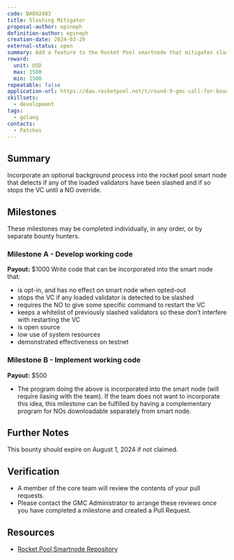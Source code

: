 ```yaml
---
code: BA092403
title: Slashing Mitigator
proposal-author: epineph
definition-author: epineph
creation-date: 2024-03-29
external-status: open
summary: Add a feature to the Rocket Pool smartnode that mitigates slashing by shutting down the VC when a slash is detected.
reward: 
  unit: USD
  max: 1500
  min: 1500
repeatable: false
application-url: https://dao.rocketpool.net/t/round-9-gmc-call-for-bounty-applications-deadline-is-february-11/2635/4
skillsets:
  - development
tags: 
  - golang
contacts:
  - Patches
---
```


## Summary 

Incorporate an optional background process into the rocket pool smart node that detects if any of the loaded validators have been slashed and if so stops the VC until a NO override.

## Milestones

These milestones may be completed individually, in any order, or by separate bounty hunters.

### Milestone A - Develop working code
**Payout:** $1000 
Write code that can be incorporated into the smart node that:
* is opt-in, and has no effect on smart node when opted-out
* stops the VC if any loaded validator is detected to be slashed
* requires the NO to give some specific command to restart the VC
* keeps a whitelist of previously slashed validators so these don’t interfere with restarting the VC
* is open source
* low use of system resources
* demonstrated effectiveness on testnet

### Milestone B - Implement working code
**Payout:** $500
* The program doing the above is incorporated into the smart node (will require liasing with the team). If the team does not want to incorporate this idea, this milestone can be fulfilled by having a complementary program for NOs downloadable separately from smart node.

## Further Notes

This bounty should expire on August 1, 2024 if not claimed.

## Verification
* A member of the core team will review the contents of your pull requests.  
* Please contact the GMC Administrator to arrange these reviews once you have completed a milestone and created a Pull Request.

## Resources
* [Rocket Pool Smartnode Repository](https://github.com/rocket-pool/smartnode/)
